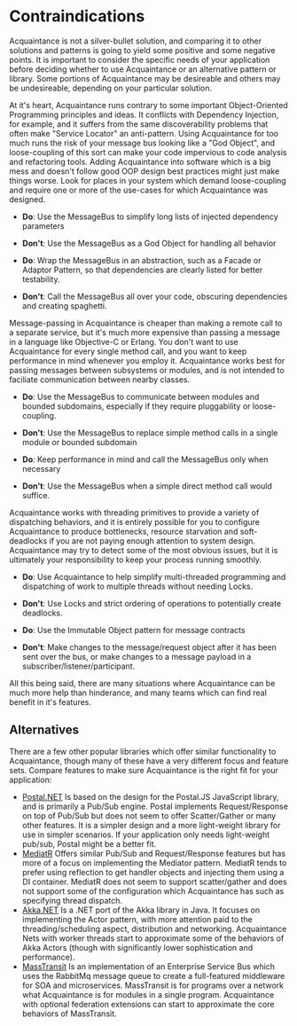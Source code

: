 # Contraindications

Acquaintance is not a silver-bullet solution, and comparing it to other solutions and patterns is going to yield some positive and some negative points. It is important to consider the specific needs of your application before deciding whether to use Acquaintance or an alternative pattern or library. Some portions of Acquaintance may be desireable and others may be undesireable, depending on your particular solution.

At it's heart, Acquaintance runs contrary to some important Object-Oriented Programming principles and ideas. It conflicts with Dependency Injection, for example, and it suffers from the same discoverability problems that often make "Service Locator" an anti-pattern. Using Acquaintance for too much runs the risk of your message bus looking like a "God Object", and loose-coupling of this sort can make your code impervious to code analysis and refactoring tools. Adding Acquaintance into software which is a big mess and doesn't follow good OOP design best practices might just make things worse. Look for places in your system which demand loose-coupling and require one or more of the use-cases for which Acquaintance was designed.

* **Do**: Use the MessageBus to simplify long lists of injected dependency parameters
* **Don't**: Use the MessageBus as a God Object for handling all behavior

* **Do**: Wrap the MessageBus in an abstraction, such as a Facade or Adaptor Pattern, so that dependencies are clearly listed for better testability.
* **Don't**: Call the MessageBus all over your code, obscuring dependencies and creating spaghetti.

Message-passing in Acquaintance is cheaper than making a remote call to a separate service, but it's much more expensive than passing a message in a language like Objective-C or Erlang. You don't want to use Acquaintance for every single method call, and you want to keep performance in mind whenever you employ it. Acquaintance works best for passing messages between subsystems or modules, and is not intended to faciliate communication between nearby classes.

* **Do**: Use the MessageBus to communicate between modules and bounded subdomains, especially if they require pluggability or loose-coupling.
* **Don't**: Use the MessageBus to replace simple method calls in a single module or bounded subdomain

* **Do**: Keep performance in mind and call the MessageBus only when necessary
* **Don't**: Use the MessageBus when a simple direct method call would suffice.

Acquaintance works with threading primitives to provide a variety of dispatching behaviors, and it is entirely possible for you to configure Acquaintance to produce bottlenecks, resource starvation and soft-deadlocks if you are not paying enough attention to system design. Acquaintance may try to detect some of the most obvious issues, but it is ultimately your responsibility to keep your process running smoothly.

* **Do**: Use Acquaintance to help simplify multi-threaded programming and dispatching of work to multiple threads without needing Locks.
* **Don't**: Use Locks and strict ordering of operations to potentially create deadlocks.

* **Do**: Use the Immutable Object pattern for message contracts
* **Don't**: Make changes to the message/request object after it has been sent over the bus, or make changes to a message payload in a subscriber/listener/participant.

All this being said, there are many situations where Acquaintance can be much more help than hinderance, and many teams which can find real benefit in it's features.

## Alternatives

There are a few other popular libraries which offer similar functionality to Acquaintance, though many of these have a very different focus and feature sets. Compare features to make sure Acquaintance is the right fit for your application:

* [Postal.NET](https://github.com/rjperes/Postal.NET) Is based on the design for the Postal.JS JavaScript library, and is primarily a Pub/Sub engine. Postal implements Request/Response on top of Pub/Sub but does not seem to offer Scatter/Gather or many other features. It is a simpler design and a more light-weight library for use in simpler scenarios. If your application only needs light-weight pub/sub, Postal might be a better fit.
* [MediatR](https://github.com/jbogard/MediatR) Offers similar Pub/Sub and Request/Response features but has more of a focus on implementing the Mediator pattern. MediatR tends to prefer using reflection to get handler objects and injecting them using a DI container. MediatR does not seem to support scatter/gather and does not support some of the configuration which Acquaintance has such as specifying thread dispatch.
* [Akka.NET](http://getakka.net/) Is a .NET port of the Akka library in Java. It focuses on implementing the Actor pattern, with more attention paid to the threading/scheduling aspect, distribution and networking. Acquaintance Nets with worker threads start to approximate some of the behaviors of Akka Actors (though with significantly lower sophistication and performance).
* [MassTransit](http://masstransit-project.com/) Is an implementation of an Enterprise Service Bus which uses the RabbitMq message queue to create a full-featured middleware for SOA and microservices. MassTransit is for programs over a network what Acquaintance is for modules in a single program. Acquaintance with optional federation extensions can start to approximate the core behaviors of MassTransit.

